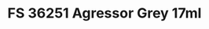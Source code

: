 ---
layout: product
title: "FS 36251 Agressor Grey 17ml"
price: "320" 
desc: "Akrilna boja 17mL"
img_path: "/assets/img/AK2142.jpg"
brand: "AK "
available: false
special_offer: false
new: false
soon: false
cat: "020000"
subcat: "020200"
subsubcat: "020203"
sifra: "AK2142"
popular: true
---
